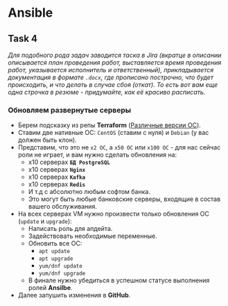 # Ansible

## Task 4

_Для подобного рода задач заводится таска в Jira (вкратце в описании описывается план проведения работ, выставляется время проведения работ, указывается исполнитель и ответственный), прикладывается документация в формате `.docx`, где прописано построчно, что будет происходить, и что делать в случае сбоя (откат). То есть вот вам еще одна строчка в резюме - придумайте, как её красиво расписать._

### Обновляем развернутые серверы

- Берем подсказку из репы **Terraform** ([Различные версии ОС](https://github.com/lamjob1993/terraform-monitoring/tree/main/terraform)).
- Ставим две нативные ОС: `CentOS` (ставим с нуля) и `Debian` (у вас должен быть клон).
- Представим, что это не `x2 ОС`, а `x50 ОС` или `x100 ОС` - для нас сейчас роли не играет, и вам нужно сделать обновления на:
  - x10 серверах **`БД PostgreSQL`**
  - x10 серверах **`Nginx`**
  - x10 серверах **`Kafka`**
  - x10 серверах **`Redis`**
  - И т.д с абсолютно любым софтом банка.
  - Это могут быть любые банковские серверы, входящие в состав вашего обслуживания.
- На всех серверах VM нужно произвести только обновления ОС (`update` и `upgrade`):
  - Написать роль для апдейта.
  - Задействовать необходимые переменные.
  - Обновить все ОС:
    - `apt update`
    - `apt upgrade`
    - `yum/dnf update`
    - `yum/dnf upgrade`
  - В финале нужно убедиться в успешном статусе выполнения ролей **Ansilbe**.
- Далее запушить изменения в **GitHub**.
